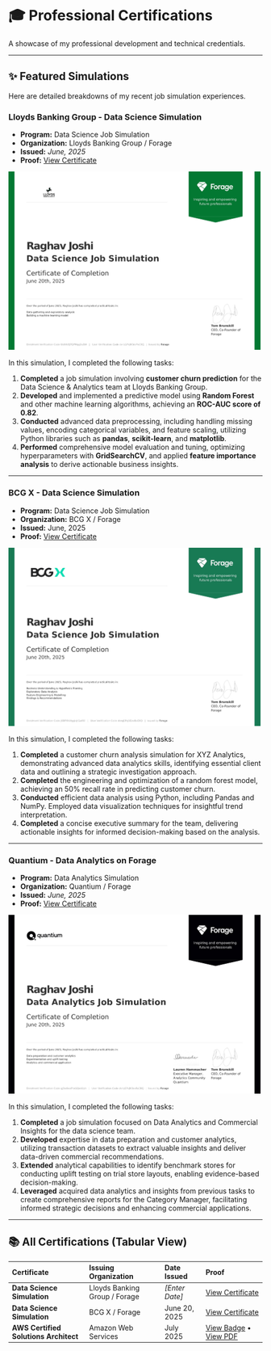 # 🎓 Professional Certifications

A showcase of my professional development and technical credentials.

---

## ✨ Featured Simulations

Here are detailed breakdowns of my recent job simulation experiences.

### Lloyds Banking Group - Data Science Simulation

* **Program:** Data Science Job Simulation
* **Organization:** Lloyds Banking Group / Forage
* **Issued:** *June, 2025*
* **Proof:** [View Certificate](forage-lloyds-cert.jpg)

<a href="forage-lloyds-cert.jpg">
  <img src="forage-lloyds-cert.jpg" alt="Lloyds Banking Group Data Science Certificate" width="500">
</a>

In this simulation, I completed the following tasks:

1.  **Completed** a job simulation involving **customer churn prediction** for the Data Science & Analytics team at Lloyds Banking Group.
2.  **Developed** and implemented a predictive model using **Random Forest** and other machine learning algorithms, achieving an **ROC-AUC score of 0.82**.
3.  **Conducted** advanced data preprocessing, including handling missing values, encoding categorical variables, and feature scaling, utilizing Python libraries such as **pandas**, **scikit-learn**, and **matplotlib**.
4.  **Performed** comprehensive model evaluation and tuning, optimizing hyperparameters with **GridSearchCV**, and applied **feature importance analysis** to derive actionable business insights.

---

### BCG X - Data Science Simulation

* **Program:** Data Science Job Simulation
* **Organization:** BCG X / Forage
* **Issued:** June, 2025
* **Proof:** [View Certificate](forage-bcg-cert.jpg)

<a href="forage-bcg-cert.jpg">
  <img src="forage-bcg-cert.jpg" alt="BCG X Data Science Certificate" width="500">
</a>

In this simulation, I completed the following tasks:

1.  **Completed** a customer churn analysis simulation for XYZ Analytics, demonstrating advanced data analytics skills, identifying essential client data and outlining a strategic investigation approach.
2.  **Completed** the engineering and optimization of a random forest model, achieving an 50% recall rate in predicting customer churn.
3.  **Conducted** efficient data analysis using Python, including Pandas and NumPy. Employed data visualization techniques for insightful trend interpretation.
4.  **Completed** a concise executive summary for the team, delivering actionable insights for informed decision-making based on the analysis.
 
---
### Quantium - Data Analytics on Forage

* **Program:** Data Analytics Simulation
* **Organization:** Quantium / Forage
* **Issued:** *June, 2025*
* **Proof:** [View Certificate](forage-quantinum-cert.jpg
)

<a href="forage-quantinum-cert.jpg">
  <img src="forage-quantinum-cert.jpg" alt="Lloyds Banking Group Data Science Certificate" width="500">
</a>

In this simulation, I completed the following tasks:

1.  **Completed** a job simulation focused on Data Analytics and Commercial Insights for the data science team.
2.  **Developed** expertise in data preparation and customer analytics, utilizing transaction datasets to extract valuable insights and deliver data-driven commercial recommendations.
3.  **Extended** analytical capabilities to identify benchmark stores for conducting uplift testing on trial store layouts, enabling evidence-based decision-making.
4.  **Leveraged** acquired data analytics and insights from previous tasks to create comprehensive reports for the Category Manager, facilitating informed strategic decisions and enhancing commercial applications.

---

## 📚 All Certifications (Tabular View)

| Certificate | Issuing Organization | Date Issued | Proof |
| :--- | :--- | :--- | :--- |
| **Data Science Simulation** | Lloyds Banking Group / Forage | *[Enter Date]* | [View Certificate](forage-lloyds-cert.jpg) |
| **Data Science Simulation** | BCG X / Forage | June 20, 2025 | [View Certificate](forage-bcg-cert.jpg) |
| **AWS Certified Solutions Architect** | Amazon Web Services | July 2025 | [View Badge](link-to-your-aws-badge) • [View PDF](aws-certificate.pdf) |
